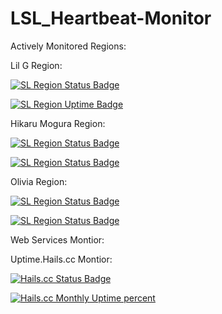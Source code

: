 # LSL_Heartbeat-Monitor
  
Actively Monitored Regions:
  
Lil G Region:
<p align="left"><a href=https://u.hails.cc/Stats><img src="http://status.hails.cc:3001/api/badge/2/status" alt="SL Region Status Badge" /> </a></p>
<p align="left"><a href=https://u.hails.cc/Stats><img src="http://status.hails.cc:3001/api/badge/2/uptime/730?labelPrefix=Month+" alt="SL Region Uptime Badge" /> </a></p>
  
Hikaru Mogura Region: 
<p align="left"><a href=https://u.hails.cc/Stats><img src="http://status.hails.cc:3001/api/badge/6/status" alt="SL Region Status Badge" /> </a></p>
<p align="left"><a href=https://u.hails.cc/Stats><img src="http://status.hails.cc:3001/api/badge/6/uptime/730?labelPrefix=Month+" alt="SL Region Status Badge" /> </a></p>
  
Olivia Region:
<p align="left"><a href=https://u.hails.cc/Stats><img src="http://status.hails.cc:3001/api/badge/7/status" alt="SL Region Status Badge" /> </a></p>
<p align="left"><a href=https://u.hails.cc/Stats><img src="http://status.hails.cc:3001/api/badge/7/uptime/730?labelPrefix=Month+" alt="SL Region Status Badge" /> </a></p>
  
  
Web Services Montior:
  
Uptime.Hails.cc Montior:
<p align="left"><a href=https://u.hails.cc/Stats><img src="http://status.hails.cc:3001/api/badge/1/status" alt="Hails.cc Status Badge" /></a></p>
<p align="left"><a href=https://u.hails.cc/Stats><img src="http://status.hails.cc:3001/api/badge/1/uptime/730?labelPrefix=Month+" alt="Hails.cc Monthly Uptime percent" /></a></p>
